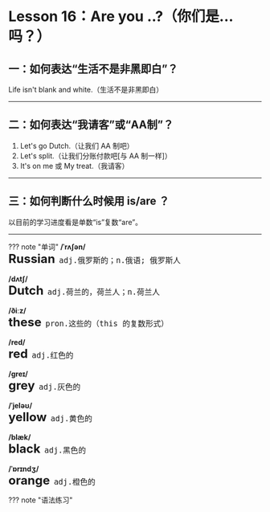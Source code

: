 # Lesson 16：Are you ..?（你们是...吗？）


## 一：如何表达“生活不是非黑即白”？

Life isn't blank and white.（生活不是非黑即白）


---
## 二：如何表达“我请客”或“AA制”？

1. Let's go Dutch.（让我们 AA 制吧）
2. Let's split.（让我们分账付款吧[与 AA 制一样]）
3. It's on me 或 My treat.（我请客）


---
## 三：如何判断什么时候用 is/are ？

以目前的学习进度看是单数“is”复数“are”。


---
??? note "单词"
    **/ˈrʌʃən/**<br>
    <font size=5>**Russian**</font>&nbsp;&nbsp;<font size=4>`adj.俄罗斯的；n.俄语; 俄罗斯人`</font><br>
    <br>
    **/dʌtʃ/**<br>
    <font size=5>**Dutch**</font>&nbsp;&nbsp;<font size=4>`adj.荷兰的，荷兰人；n.荷兰人`</font><br>
    <br>
    **/ðiːz/**<br>
    <font size=5>**these**</font>&nbsp;&nbsp;<font size=4>`pron.这些的（this 的复数形式）`</font><br>
    <br>
    **/red/**<br>
    <font size=5>**red**</font>&nbsp;&nbsp;<font size=4>`adj.红色的`</font><br>
    <br>
    **/ɡreɪ/**<br>
    <font size=5>**grey**</font>&nbsp;&nbsp;<font size=4>`adj.灰色的`</font><br>
    <br>
    **/ˈjeləʊ/**<br>
    <font size=5>**yellow**</font>&nbsp;&nbsp;<font size=4>`adj.黄色的`</font><br>
    <br>
    **/blæk/**<br>
    <font size=5>**black**</font>&nbsp;&nbsp;<font size=4>`adj.黑色的`</font><br>
    <br>
    **/ˈɒrɪndʒ/**<br>
    <font size=5>**orange**</font>&nbsp;&nbsp;<font size=4>`adj.橙色的`</font><br>


??? note "语法练习"

